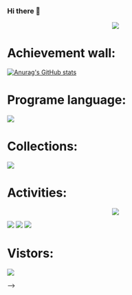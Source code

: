 ### Hi there 👋

<!--
**virgilmaster/virgilmaster** is a ✨ _special_ ✨ repository because its `README.md` (this file) appears on your GitHub profile.


<!-- The Gluttonous snake contribution -->
<div align="center"><img src="https://github.com/heyefeng/heyefeng/blob/main/assets/github-contribution-grid-snake.svg" /></div>


# Achievement wall:
<!-- Github stats -->
[![Anurag's GitHub stats](https://github-readme-stats.vercel.app/api?username=virgilmaster)](https://github.com/anuraghazra/github-readme-stats)



# Programe language:
<!-- Github Collection wall -->
<div align="left"> <img src="https://github-readme-stats.vercel.app/api/top-langs/?username=virgilmaster&hide_title=true&hide_border=true&layout=compact&langs_count=6&text_color=000&icon_color=fff&bg_color=0,52fa5a,4dfcff,c64dff&theme=graywhite" /> </div>



# Collections:
<!-- Github rewards-->
<div align="left"> <img src="https://github-profile-trophy.vercel.app/?username=virgilmaster" /> </div>



# Activities:
<div align="center"> <img src="https://activity-graph.herokuapp.com/graph?username=heyefeng&theme=xcode" /> </div>



<span > <img src="https://img.shields.io/badge/-HTML5-E34F26?style=flat-square&logo=html5&logoColor=white" /> <img src="https://img.shields.io/badge/-CSS3-1572B6?style=flat-square&logo=css3" /> <img src="https://img.shields.io/badge/-JavaScript-oringe?style=flat-square&logo=javascript" /> </span>



# Vistors:
<!-- Github visitor -->
<div align="left"> <img src="https://visitor-badge.glitch.me/badge?page_id=virgilmaster" /> </div>

-->
